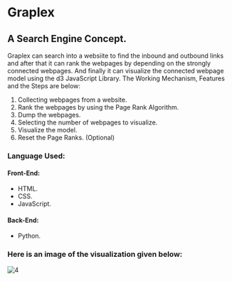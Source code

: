 # Graplex
## A Search Engine Concept.

Graplex can search into a websiite to find the inbound and outbound links and after that it can rank the webpages by depending on the strongly connected webpages. And finally it can visualize the connected webpage model using the d3 JavaScript Library. The Working Mechanism, Features and the Steps are below:

<ol>
  <li>Collecting webpages from a website.</li>
  <li>Rank the webpages by using the Page Rank Algorithm.</li>
  <li>Dump the webpages.</li>
  <li>Selecting the number of webpages to visualize.</li>
  <li>Visualize the model.</li>
  <li>Reset the Page Ranks. (Optional)</li>
</ol>

### Language Used:
#### Front-End:
<ul>
  <li>HTML.</li>
  <li>CSS.</li>
  <li>JavaScript.</li>
</ul>
  
#### Back-End:
<ul>
  <li>Python.</li>
</ul>

### Here is an image of the visualization given below:
![4](https://user-images.githubusercontent.com/30636496/81456085-0195f600-91b3-11ea-8094-b0f97ed33fdf.png)
